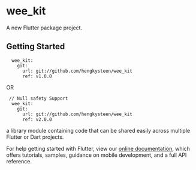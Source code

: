 # wee_kit
A new Flutter package project.

## Getting Started
```
  wee_kit:
    git:
      url: git://github.com/hengkysteen/wee_kit
      ref: v1.0.0
```
OR
```
 // Null safety Support
  wee_kit:
    git:
      url: git://github.com/hengkysteen/wee_kit
      ref: v2.0.0
```
 

a library module containing code that can be shared easily across
multiple Flutter or Dart projects.

For help getting started with Flutter, view our 
[online documentation](https://flutter.dev/docs), which offers tutorials, 
samples, guidance on mobile development, and a full API reference.
